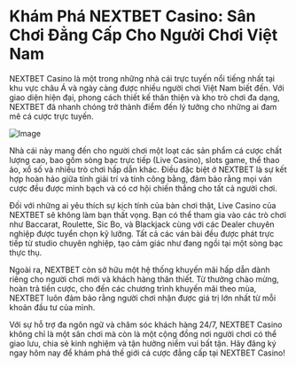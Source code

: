 # Khám Phá NEXTBET Casino: Sân Chơi Đẳng Cấp Cho Người Chơi Việt Nam

NEXTBET Casino là một trong những nhà cái trực tuyến nổi tiếng nhất tại khu vực châu Á và ngày càng được nhiều người chơi Việt Nam biết đến. Với giao diện hiện đại, phong cách thiết kế thân thiện và kho trò chơi đa dạng, NEXTBET đã nhanh chóng trở thành điểm đến lý tưởng cho những ai đam mê cá cược trực tuyến.

![Image](https://github.com/user-attachments/assets/bd51ea9f-0666-407b-a7a7-98ead6de688c)

Nhà cái này mang đến cho người chơi một loạt các sản phẩm cá cược chất lượng cao, bao gồm sòng bạc trực tiếp (Live Casino), slots game, thể thao ảo, xổ số và nhiều trò chơi hấp dẫn khác. Điều đặc biệt ở NEXTBET là sự kết hợp hoàn hảo giữa tính giải trí và tính công bằng, đảm bảo rằng mọi ván cược đều được minh bạch và có cơ hội chiến thắng cho tất cả người chơi.

Đối với những ai yêu thích sự kịch tính của bàn chơi thật, Live Casino của NEXTBET sẽ không làm bạn thất vọng. Bạn có thể tham gia vào các trò chơi như Baccarat, Roulette, Sic Bo, và Blackjack cùng với các Dealer chuyên nghiệp được tuyển chọn kỹ lưỡng. Tất cả các ván bài đều được phát trực tiếp từ studio chuyên nghiệp, tạo cảm giác như đang ngồi tại một sòng bạc thực thụ.

Ngoài ra, NEXTBET còn sở hữu một hệ thống khuyến mãi hấp dẫn dành riêng cho người chơi mới và khách hàng thân thiết. Từ thưởng chào mừng, hoàn trả tiền cược, cho đến các chương trình khuyến mãi theo mùa, NEXTBET luôn đảm bảo rằng người chơi nhận được giá trị lớn nhất từ mỗi khoản đầu tư của mình.

Với sự hỗ trợ đa ngôn ngữ và chăm sóc khách hàng 24/7, NEXTBET Casino không chỉ là một sân chơi mà còn là một cộng đồng nơi người chơi có thể giao lưu, chia sẻ kinh nghiệm và tận hưởng niềm vui bất tận. Hãy đăng ký ngay hôm nay để khám phá thế giới cá cược đẳng cấp tại NEXTBET Casino!